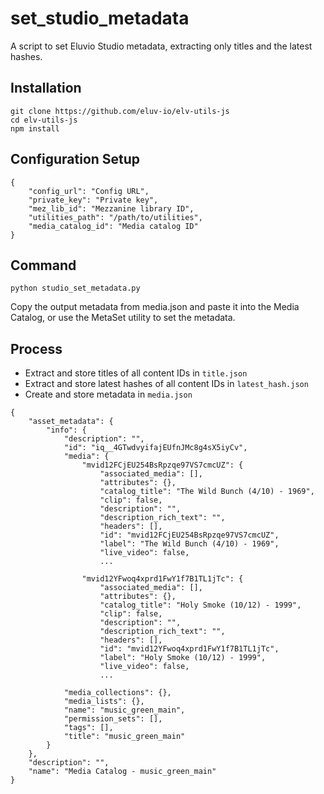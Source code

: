 # set_studio_metadata
A script to set Eluvio Studio metadata, extracting only titles and the latest hashes.

## Installation
```
git clone https://github.com/eluv-io/elv-utils-js
cd elv-utils-js
npm install
```

## Configuration Setup

```
{
    "config_url": "Config URL",
    "private_key": "Private key",
    "mez_lib_id": "Mezzanine library ID",
    "utilities_path": "/path/to/utilities",
    "media_catalog_id": "Media catalog ID"
}
```

## Command

```
python studio_set_metadata.py
```
Copy the output metadata from media.json and paste it into the Media Catalog, or use the MetaSet utility to set the metadata.

## Process
* Extract and store titles of all content IDs in `title.json`
* Extract and store latest hashes of all content IDs in `latest_hash.json`
* Create and store metadata in `media.json`
```
{
    "asset_metadata": {
        "info": {
            "description": "",
            "id": "iq__4GTwdvyifajEUfnJMc8g4sX5iyCv",
            "media": {
                "mvid12FCjEU254BsRpzqe97VS7cmcUZ": {
                    "associated_media": [],
                    "attributes": {},
                    "catalog_title": "The Wild Bunch (4/10) - 1969",
                    "clip": false,
                    "description": "",
                    "description_rich_text": "",
                    "headers": [],
                    "id": "mvid12FCjEU254BsRpzqe97VS7cmcUZ",
                    "label": "The Wild Bunch (4/10) - 1969",
                    "live_video": false,
                    ...

                "mvid12YFwoq4xprd1FwY1f7B1TL1jTc": {
                    "associated_media": [],
                    "attributes": {},
                    "catalog_title": "Holy Smoke (10/12) - 1999",
                    "clip": false,
                    "description": "",
                    "description_rich_text": "",
                    "headers": [],
                    "id": "mvid12YFwoq4xprd1FwY1f7B1TL1jTc",
                    "label": "Holy Smoke (10/12) - 1999",
                    "live_video": false,
                    ...

            "media_collections": {},
            "media_lists": {},
            "name": "music_green_main",
            "permission_sets": [],
            "tags": [],
            "title": "music_green_main"
        }
    },
    "description": "",
    "name": "Media Catalog - music_green_main"
}
```
